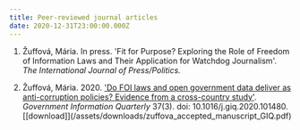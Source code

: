 ```yaml
---
title: Peer-reviewed journal articles
date: 2020-12-31T23:00:00.000Z
---
```

1. Žuffová, Mária. In press. 'Fit for Purpose? Exploring the Role of Freedom of Information Laws and Their Application for Watchdog Journalism'. *The International Journal of Press/Politics.*  [](https://journals.sagepub.com/home/hij)



2. Žuffová, Mária. 2020. ['Do FOI laws and open government data deliver as anti-corruption policies? Evidence from a cross-country study'](https://www.sciencedirect.com/science/article/pii/S0740624X1930560X). *Government Information Quarterly* 37(3). doi: 10.1016/j.giq.2020.101480. \[[download]](/assets/downloads/zuffova_accepted_manuscript_GIQ.pdf)